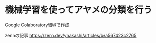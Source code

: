 # 機械学習を使ってアヤメの分類を行う

Google Colaboratory環境で作成

zennの記事
https://zenn.dev/ynakashi/articles/bea567423c2765
